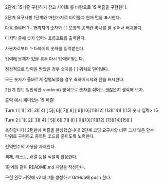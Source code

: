 2단계: 15퍼즐 구현하기
참고 사이트 를 바탕으로 15 퍼즐을 구현한다.

2단계 요구사항
1단계와 마찬가지로 타이틀과 현재 턴을 표시한다.

다음 줄부터 1 - 15까지의 숫자와 [ ] 모양의 공백칸 하나를 잘 섞어서 배치한다.

마지막 줄에 숫자 입력> 프롬프트를 출력한다.

사용자로부터 1-15까지의 숫자를 입력받는다.

입력에 문제가 있을 경우 다시 입력을 받는다.

정상적으로 입력을 받았을 경우 숫자를 [ ] 위치로 밀어낸다.

모든 숫자가 올바르게 정렬되었을 경우 축하메시지와 턴을 표시한다.

2단계 힌트
일반적인 random() 방식으로 숫자를 섞어도 괜찮은지 생각해 보자.

출력 예시
재미있는 15 퍼즐!

Turn 1
[ 1][ 2][ 3][ 4]
[ 5][ 6][ 7][ 8]
[ 9][10][11][12]
[13][14][  ][15]
숫자 입력> 15

Turn 2
[ 1][ 2][ 3][ 4]
[ 5][ 6][ 7][ 8]
[ 9][10][11][12]
[13][14][15][  ]

축하합니다! 2턴만에 퍼즐을 완성했습니다!
2단계 코딩 요구사항
너무 크지 않은 함수 단위로 구현하고 중복된 코드를 줄이도록 노력한다.

전역변수의 사용을 자제한다.

객체, 리스트, 배열 등을 적절히 활용한다.

1단계와 같이 README.md 파일을 작성한다.

구현 완료 커밋에 v2 태그를 생성하고 GitHub에 push 한다.